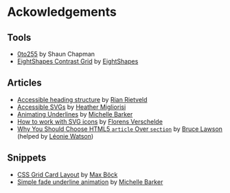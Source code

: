 # Ackowledgements

## Tools

- [0to255](https://0to255.com/) by Shaun Chapman
- [EightShapes Contrast Grid](https://contrast-grid.eightshapes.com/) by [EightShapes](https://twitter.com/eightshapes)

## Articles

- [Accessible heading structure](https://www.a11yproject.com/posts/how-to-accessible-heading-structure/) by [Rian Rietveld](https://twitter.com/RianRietveld)
- [Accessible SVGs](https://css-tricks.com/accessible-svgs/) by [Heather Migliorisi](https://twitter.com/_hmig)
- [Animating Underlines](https://css-irl.info/animating-underlines/) by [Michelle Barker](https://twitter.com/MicheBarks)
- [How to work with SVG icons](https://fvsch.com/svg-icons) by [Florens Verschelde](https://twitter.com/fvsch)
- [Why You Should Choose HTML5 `article` Over `section`](https://www.smashingmagazine.com/2020/01/html5-article-section/) by [Bruce Lawson](https://twitter.com/brucel) (helped by [Léonie Watson](https://twitter.com/LeonieWatson))

## Snippets

- [CSS Grid Card Layout](https://codepen.io/mxbck/pen/XRBNgj) by [Max Böck](https://twitter.com/mxbck)
- [Simple fade underline animation](https://codepen.io/michellebarker/pen/VwPvPMp) by [Michelle Barker](https://twitter.com/MicheBarks)
